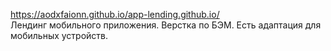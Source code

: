 https://aodxfaionn.github.io/app-lending.github.io/
<br>Лендинг мобильного приложения. Верстка по БЭМ. Есть адаптация для мобильных устройств.
